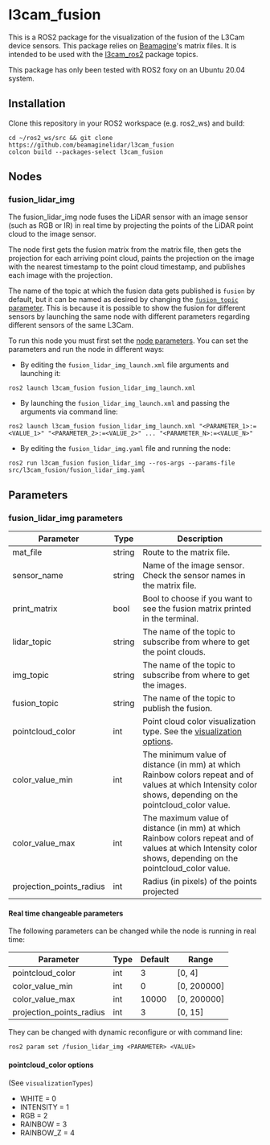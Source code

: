 # l3cam_fusion

This is a ROS2 package for the visualization of the fusion of the L3Cam device sensors. This package relies on [Beamagine](https://beamagine.com/)'s matrix files. It is intended to be used with the [l3cam_ros2](https://github.com/beamaginelidar/l3cam_ros2) package topics.

This package has only been tested with ROS2 foxy on an Ubuntu 20.04 system.

## Installation

Clone this repository in your ROS2 workspace (e.g. ros2_ws) and build:

```
cd ~/ros2_ws/src && git clone https://github.com/beamaginelidar/l3cam_fusion
colcon build --packages-select l3cam_fusion
```

## Nodes

### fusion_lidar_img

The fusion_lidar_img node fuses the LiDAR sensor with an image sensor (such as RGB or IR) in real time by projecting the points of the LiDAR point cloud to the image sensor.

The node first gets the fusion matrix from the matrix file, then gets the projection for each arriving point cloud, paints the projection on the image with the nearest timestamp to the point cloud timestamp, and publishes each image with the projection.

The name of the topic at which the fusion data gets published is `fusion` by default, but it can be named as desired by changing the [`fusion_topic` parameter](#fusion_lidar_img-parameters). This is because it is possible to show the fusion for different sensors by launching the same node with different parameters regarding different sensors of the same L3Cam.

To run this node you must first set the [node parameters](#fusion_lidar_img-parameters). You can set the parameters and run the node in different ways:

- By editing the `fusion_lidar_img_launch.xml` file arguments and launching it:

```
ros2 launch l3cam_fusion fusion_lidar_img_launch.xml
```

- By launching the `fusion_lidar_img_launch.xml` and passing the arguments via command line:

```
ros2 launch l3cam_fusion fusion_lidar_img_launch.xml "<PARAMETER_1>:=<VALUE_1>" "<PARAMETER_2>:=<VALUE_2>" ... "<PARAMETER_N>:=<VALUE_N>"
```

- By editing the `fusion_lidar_img.yaml` file and running the node:

```
ros2 run l3cam_fusion fusion_lidar_img --ros-args --params-file src/l3cam_fusion/fusion_lidar_img.yaml
```

## Parameters

### fusion_lidar_img parameters

| Parameter                | Type   | Description                                                                                                                                              |
| ------------------------ | ------ | -------------------------------------------------------------------------------------------------------------------------------------------------------- |
| mat_file                 | string | Route to the matrix file.                                                                                                                                |
| sensor_name              | string | Name of the image sensor. Check the sensor names in the matrix file.                                                                                     |
| print_matrix             | bool   | Bool to choose if you want to see the fusion matrix printed in the terminal.                                                                             |
| lidar_topic              | string | The name of the topic to subscribe from where to get the point clouds.                                                                                   |
| img_topic                | string | The name of the topic to subscribe from where to get the images.                                                                                         |
| fusion_topic             | string | The name of the topic to publish the fusion.                                                                                                             |
| pointcloud_color         | int    | Point cloud color visualization type. See the [visualization options](#pointcloud_color-options).                                                        |
| color_value_min          | int    | The minimum value of distance (in mm) at which Rainbow colors repeat and of values at which Intensity color shows, depending on the pointcloud_color value. |
| color_value_max          | int    | The maximum value of distance (in mm) at which Rainbow colors repeat and of values at which Intensity color shows, depending on the pointcloud_color value. |
| projection_points_radius | int    | Radius (in pixels) of the points projected                                                                                                                           |

#### Real time changeable parameters 

The following parameters can be changed while the node is running in real time:

| Parameter                | Type | Default | Range       |
| ------------------------ | ---- | ------- | ----------- |
| pointcloud_color         | int  | 3       | [0, 4]      |
| color_value_min          | int  | 0       | [0, 200000] |
| color_value_max          | int  | 10000   | [0, 200000] |
| projection_points_radius | int  | 3       | [0, 15]     |

They can be changed with dynamic reconfigure or with command line:

```
ros2 param set /fusion_lidar_img <PARAMETER> <VALUE>
```

#### pointcloud_color options

(See `visualizationTypes`)

- WHITE = 0
- INTENSITY = 1
- RGB = 2
- RAINBOW = 3
- RAINBOW_Z = 4
